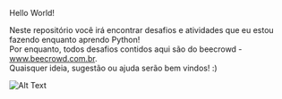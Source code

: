 Hello World!

Neste repositório você irá encontrar desafios e atividades que eu estou fazendo enquanto aprendo Python!    
Por enquanto, todos desafios contidos aqui são do beecrowd - www.beecrowd.com.br.    
Quaisquer ideia, sugestão ou ajuda serão bem vindos! :)

![Alt Text](https://thumbs.gfycat.com/DapperHospitableBlackwidowspider-max-1mb.gif)
